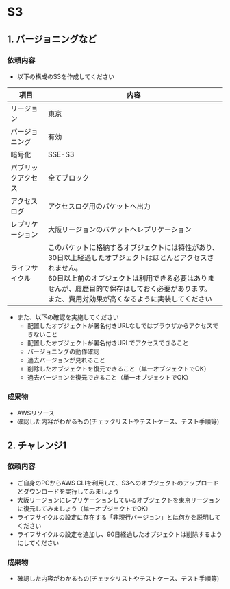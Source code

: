 # S3

## 1. バージョニングなど

### 依頼内容

- 以下の構成のS3を作成してください

| 項目  | 内容 |
| ------------- | ------------- |
| リージョン  | 東京  |
| バージョニング  | 有効  |
| 暗号化  | SSE-S3  |
| パブリックアクセス  | 全てブロック  |
| アクセスログ  | アクセスログ用のバケットへ出力  |
| レプリケーション  | 大阪リージョンのバケットへレプリケーション  |
| ライフサイクル  | このバケットに格納するオブジェクトには特性があり、30日以上経過したオブジェクトはほとんどアクセスされません。<br/> 60⽇以上前のオブジェクトは利⽤できる必要はありませんが、履歴⽬的で保存はしておく必要があります。 <br/>また、費⽤対効果が⾼くなるように実装してください |

- また、以下の確認を実施してください
  - 配置したオブジェクトが署名付きURLなしではブラウザからアクセスできないこと
  - 配置したオブジェクトが署名付きURLでアクセスできること
  - バージョニングの動作確認
   - 過去バージョンが見れること
   - 削除したオブジェクトを復元できること（単一オブジェクトでOK）
   - 過去バージョンを復元できること（単一オブジェクトでOK）

### 成果物
- AWSリソース
- 確認した内容がわかるもの(チェックリストやテストケース、テスト手順等)

## 2. チャレンジ1

### 依頼内容

- ご自身のPCからAWS CLIを利用して、S3へのオブジェクトのアップロードとダウンロードを実行してみましょう
- 大阪リージョンにレプリケーションしているオブジェクトを東京リージョンに復元してみましょう（単一オブジェクトでOK） 
- ライフサイクルの設定に存在する「非現行バージョン」とは何かを説明してください
- ライフサイクルの設定を追加し、90日経過したオブジェクトは削除するようにしてください

### 成果物
- 確認した内容がわかるもの(チェックリストやテストケース、テスト手順等)
